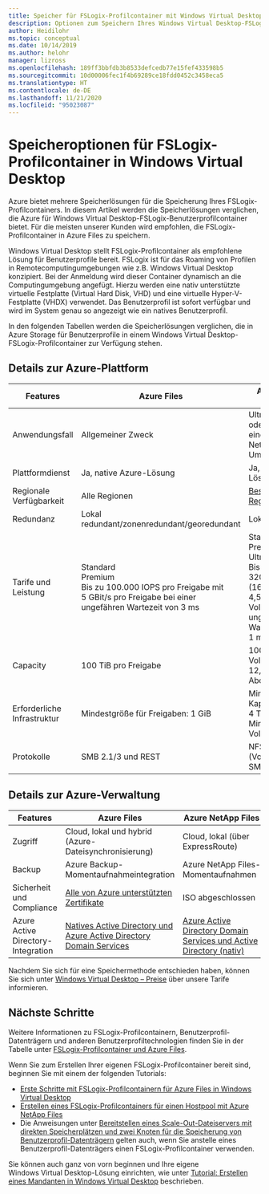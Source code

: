 ```yaml
---
title: Speicher für FSLogix-Profilcontainer mit Windows Virtual Desktop – Azure
description: Optionen zum Speichern Ihres Windows Virtual Desktop-FSLogix-Profils in Azure Storage.
author: Heidilohr
ms.topic: conceptual
ms.date: 10/14/2019
ms.author: helohr
manager: lizross
ms.openlocfilehash: 189ff3bbfdb3b8533defcedb77e15fef433598b5
ms.sourcegitcommit: 10d00006fec1f4b69289ce18fdd0452c3458eca5
ms.translationtype: HT
ms.contentlocale: de-DE
ms.lasthandoff: 11/21/2020
ms.locfileid: "95023087"
---
```

# <a name="storage-options-for-fslogix-profile-containers-in-windows-virtual-desktop"></a>Speicheroptionen für FSLogix-Profilcontainer in Windows Virtual Desktop

Azure bietet mehrere Speicherlösungen für die Speicherung Ihres FSLogix-Profilcontainers. In diesem Artikel werden die Speicherlösungen verglichen, die Azure für Windows Virtual Desktop-FSLogix-Benutzerprofilcontainer bietet. Für die meisten unserer Kunden wird empfohlen, die FSLogix-Profilcontainer in Azure Files zu speichern.

Windows Virtual Desktop stellt FSLogix-Profilcontainer als empfohlene Lösung für Benutzerprofile bereit. FSLogix ist für das Roaming von Profilen in Remotecomputingumgebungen wie z.B. Windows Virtual Desktop konzipiert. Bei der Anmeldung wird dieser Container dynamisch an die Computingumgebung angefügt. Hierzu werden eine nativ unterstützte virtuelle Festplatte (Virtual Hard Disk, VHD) und eine virtuelle Hyper-V-Festplatte (VHDX) verwendet. Das Benutzerprofil ist sofort verfügbar und wird im System genau so angezeigt wie ein natives Benutzerprofil.

In den folgenden Tabellen werden die Speicherlösungen verglichen, die in Azure Storage für Benutzerprofile in einem Windows Virtual Desktop-FSLogix-Profilcontainer zur Verfügung stehen.

## <a name="azure-platform-details"></a>Details zur Azure-Plattform

|Features|Azure Files|Azure NetApp Files|Speicherplätze direkt|
|--------|-----------|------------------|---------------------|
|Anwendungsfall|Allgemeiner Zweck|Ultra-Leistung oder Migration aus einer lokalen NetApp-Umgebung|Plattformübergreifend|
|Plattformdienst|Ja, native Azure-Lösung|Ja, native Azure-Lösung|Nein, selbst verwaltet|
|Regionale Verfügbarkeit|Alle Regionen|[Bestimmte Regionen](https://azure.microsoft.com/global-infrastructure/services/?products=netapp&regions=all)|Alle Regionen|
|Redundanz|Lokal redundant/zonenredundant/georedundant|Lokal redundant|Lokal redundant/zonenredundant/georedundant|
|Tarife und Leistung|Standard<br>Premium<br>Bis zu 100.000 IOPS pro Freigabe mit 5 GBit/s pro Freigabe bei einer ungefähren Wartezeit von 3 ms|Standard<br>Premium<br>Ultra<br>Bis zu 320.000 IOPS (16K) mit 4,5 GBit/s pro Volume bei einer ungefähren Wartezeit von 1 ms|HDD Standard: bis zu 500 IOPS pro Datenträger<br>SSD Standard: bis zu 4.000 IOPS pro Datenträger<br>SSD Premium: bis zu 20.000 IOPS pro Datenträger<br>Für direkte Speicherplätze werden Premium-Datenträger empfohlen.|
|Capacity|100 TiB pro Freigabe|100 TiB pro Volume, bis zu 12,5 PiB pro Abonnement|Maximal 32 TiB pro Datenträger|
|Erforderliche Infrastruktur|Mindestgröße für Freigaben: 1 GiB|Mindestgröße für Kapazitätspools: 4 TiB. Mindestgröße für Volumes: 100 GiB|Zwei virtuelle Computer in Azure IaaS (+ Cloudzeuge) oder mindestens drei virtuelle Computer ohne und Kosten für Datenträger|
|Protokolle|SMB 2.1/3 und REST|NFSv3, NFSv4.1 (Vorschauversion), SMB 3.x/2.x|NFSv3, NFSv4.1, SMB 3.1|

## <a name="azure-management-details"></a>Details zur Azure-Verwaltung

|Features|Azure Files|Azure NetApp Files|Speicherplätze direkt|
|--------|-----------|------------------|---------------------|
|Zugriff|Cloud, lokal und hybrid (Azure-Dateisynchronisierung)|Cloud, lokal (über ExpressRoute)|Cloud, lokal|
|Backup|Azure Backup-Momentaufnahmeintegration|Azure NetApp Files-Momentaufnahmen|Azure Backup-Momentaufnahmeintegration|
|Sicherheit und Compliance|[Alle von Azure unterstützten Zertifikate](https://www.microsoft.com/trustcenter/compliance/complianceofferings)|ISO abgeschlossen|[Alle von Azure unterstützten Zertifikate](https://www.microsoft.com/trustcenter/compliance/complianceofferings)|
|Azure Active Directory-Integration|[Natives Active Directory und Azure Active Directory Domain Services](../storage/files/storage-files-active-directory-overview.md)|[Azure Active Directory Domain Services und Active Directory (nativ)](../azure-netapp-files/azure-netapp-files-faqs.md#does-azure-netapp-files-support-azure-active-directory)|Nur Unterstützung von Active Directory (nativ) oder Azure Active Directory Domain Services|

Nachdem Sie sich für eine Speichermethode entschieden haben, können Sie sich unter [Windows Virtual Desktop – Preise](https://azure.microsoft.com/pricing/details/virtual-desktop/) über unsere Tarife informieren.

## <a name="next-steps"></a>Nächste Schritte

Weitere Informationen zu FSLogix-Profilcontainern, Benutzerprofil-Datenträgern und anderen Benutzerprofiltechnologien finden Sie in der Tabelle unter [FSLogix-Profilcontainer und Azure Files](fslogix-containers-azure-files.md).

Wenn Sie zum Erstellen Ihrer eigenen FSLogix-Profilcontainer bereit sind, beginnen Sie mit einem der folgenden Tutorials:

- [Erste Schritte mit FSLogix-Profilcontainern für Azure Files in Windows Virtual Desktop](create-file-share.md)
- [Erstellen eines FSLogix-Profilcontainers für einen Hostpool mit Azure NetApp Files](create-fslogix-profile-container.md)
- Die Anweisungen unter [Bereitstellen eines Scale-Out-Dateiservers mit direkten Speicherplätzen und zwei Knoten für die Speicherung von Benutzerprofil-Datenträgern](/windows-server/remote/remote-desktop-services/rds-storage-spaces-direct-deployment/) gelten auch, wenn Sie anstelle eines Benutzerprofil-Datenträgers einen FSLogix-Profilcontainer verwenden.

Sie können auch ganz von vorn beginnen und Ihre eigene Windows Virtual Desktop-Lösung einrichten, wie unter [Tutorial: Erstellen eines Mandanten in Windows Virtual Desktop](./virtual-desktop-fall-2019/tenant-setup-azure-active-directory.md) beschrieben.